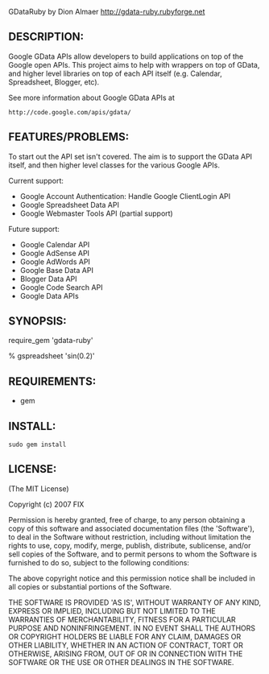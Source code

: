 GDataRuby
    by Dion Almaer
    http://gdata-ruby.rubyforge.net

## DESCRIPTION:
  
Google GData APIs allow developers to build applications on top of the Google open APIs. This project aims to help with wrappers on top of GData, and higher level libraries on top of each API itself (e.g. Calendar, Spreadsheet, Blogger, etc).

See more information about Google GData APIs at

    http://code.google.com/apis/gdata/

## FEATURES/PROBLEMS:
  
To start out the API set isn't covered. The aim is to support the GData API itself, and then higher level classes for the various Google APIs.

Current support:

* Google Account Authentication: Handle Google ClientLogin API
* Google Spreadsheet Data API
* Google Webmaster Tools API (partial support)

Future support:

* Google Calendar API
* Google AdSense API
* Google AdWords API
* Google Base Data API
* Blogger Data API
* Google Code Search API
* Google Data APIs

## SYNOPSIS:

  require_gem 'gdata-ruby'

  % gspreadsheet 'sin(0.2)'

## REQUIREMENTS:

* gem

## INSTALL:

    sudo gem install

## LICENSE:

(The MIT License)

Copyright (c) 2007 FIX

Permission is hereby granted, free of charge, to any person obtaining
a copy of this software and associated documentation files (the
'Software'), to deal in the Software without restriction, including
without limitation the rights to use, copy, modify, merge, publish,
distribute, sublicense, and/or sell copies of the Software, and to
permit persons to whom the Software is furnished to do so, subject to
the following conditions:

The above copyright notice and this permission notice shall be
included in all copies or substantial portions of the Software.

THE SOFTWARE IS PROVIDED 'AS IS', WITHOUT WARRANTY OF ANY KIND,
EXPRESS OR IMPLIED, INCLUDING BUT NOT LIMITED TO THE WARRANTIES OF
MERCHANTABILITY, FITNESS FOR A PARTICULAR PURPOSE AND NONINFRINGEMENT.
IN NO EVENT SHALL THE AUTHORS OR COPYRIGHT HOLDERS BE LIABLE FOR ANY
CLAIM, DAMAGES OR OTHER LIABILITY, WHETHER IN AN ACTION OF CONTRACT,
TORT OR OTHERWISE, ARISING FROM, OUT OF OR IN CONNECTION WITH THE
SOFTWARE OR THE USE OR OTHER DEALINGS IN THE SOFTWARE.
